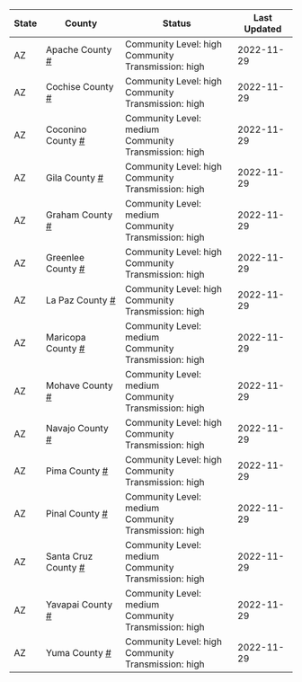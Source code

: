 State | County | Status | Last Updated
--- | --- | --- | --- 
AZ | Apache County <a href="#apache_county">#</a> | <a name="apache_county"></a>Community Level: high<br/>Community Transmission: high | 2022-11-29
AZ | Cochise County <a href="#cochise_county">#</a> | <a name="cochise_county"></a>Community Level: high<br/>Community Transmission: high | 2022-11-29
AZ | Coconino County <a href="#coconino_county">#</a> | <a name="coconino_county"></a>Community Level: medium<br/>Community Transmission: high | 2022-11-29
AZ | Gila County <a href="#gila_county">#</a> | <a name="gila_county"></a>Community Level: high<br/>Community Transmission: high | 2022-11-29
AZ | Graham County <a href="#graham_county">#</a> | <a name="graham_county"></a>Community Level: medium<br/>Community Transmission: high | 2022-11-29
AZ | Greenlee County <a href="#greenlee_county">#</a> | <a name="greenlee_county"></a>Community Level: high<br/>Community Transmission: high | 2022-11-29
AZ | La Paz County <a href="#la_paz_county">#</a> | <a name="la_paz_county"></a>Community Level: high<br/>Community Transmission: high | 2022-11-29
AZ | Maricopa County <a href="#maricopa_county">#</a> | <a name="maricopa_county"></a>Community Level: medium<br/>Community Transmission: high | 2022-11-29
AZ | Mohave County <a href="#mohave_county">#</a> | <a name="mohave_county"></a>Community Level: medium<br/>Community Transmission: high | 2022-11-29
AZ | Navajo County <a href="#navajo_county">#</a> | <a name="navajo_county"></a>Community Level: high<br/>Community Transmission: high | 2022-11-29
AZ | Pima County <a href="#pima_county">#</a> | <a name="pima_county"></a>Community Level: high<br/>Community Transmission: high | 2022-11-29
AZ | Pinal County <a href="#pinal_county">#</a> | <a name="pinal_county"></a>Community Level: medium<br/>Community Transmission: high | 2022-11-29
AZ | Santa Cruz County <a href="#santa_cruz_county">#</a> | <a name="santa_cruz_county"></a>Community Level: medium<br/>Community Transmission: high | 2022-11-29
AZ | Yavapai County <a href="#yavapai_county">#</a> | <a name="yavapai_county"></a>Community Level: medium<br/>Community Transmission: high | 2022-11-29
AZ | Yuma County <a href="#yuma_county">#</a> | <a name="yuma_county"></a>Community Level: high<br/>Community Transmission: high | 2022-11-29
